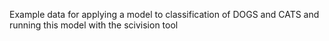 Example data for applying a model to classification of DOGS and CATS and running this model with the scivision tool
